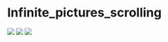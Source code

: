 # Infinite_pictures_scrolling

![](https://pbs.twimg.com/media/Fc3C2MdWAAYLxTk?format=png&name=medium)
![](https://pbs.twimg.com/media/Fc3ByVGX0AIzruv?format=jpg&name=large)
![](https://pbs.twimg.com/media/Fc23-jjaAAEAjr6?format=png&name=small)
